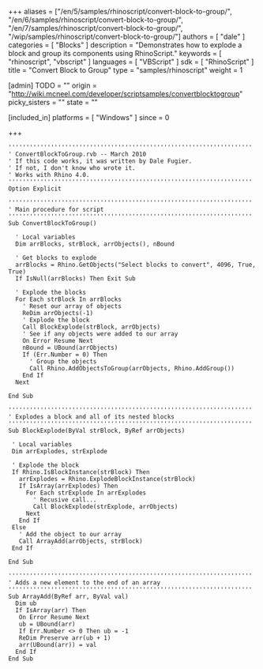 +++
aliases = ["/en/5/samples/rhinoscript/convert-block-to-group/", "/en/6/samples/rhinoscript/convert-block-to-group/", "/en/7/samples/rhinoscript/convert-block-to-group/", "/wip/samples/rhinoscript/convert-block-to-group/"]
authors = [ "dale" ]
categories = [ "Blocks" ]
description = "Demonstrates how to explode a block and group its components using RhinoScript."
keywords = [ "rhinoscript", "vbscript" ]
languages = [ "VBScript" ]
sdk = [ "RhinoScript" ]
title = "Convert Block to Group"
type = "samples/rhinoscript"
weight = 1

[admin]
TODO = ""
origin = "http://wiki.mcneel.com/developer/scriptsamples/convertblocktogroup"
picky_sisters = ""
state = ""

[included_in]
platforms = [ "Windows" ]
since = 0

+++

```vbnet
'''''''''''''''''''''''''''''''''''''''''''''''''''''''''''''''''''''
' ConvertBlockToGroup.rvb -- March 2010
' If this code works, it was written by Dale Fugier.
' If not, I don't know who wrote it.
' Works with Rhino 4.0.
'''''''''''''''''''''''''''''''''''''''''''''''''''''''''''''''''''''
Option Explicit

'''''''''''''''''''''''''''''''''''''''''''''''''''''''''''''''''''''
' Main procedure for script
'''''''''''''''''''''''''''''''''''''''''''''''''''''''''''''''''''''
Sub ConvertBlockToGroup()

  ' Local variables
  Dim arrBlocks, strBlock, arrObjects(), nBound

  ' Get blocks to explode
  arrBlocks = Rhino.GetObjects("Select blocks to convert", 4096, True, True)
  If IsNull(arrBlocks) Then Exit Sub

  ' Explode the blocks    
  For Each strBlock In arrBlocks  
    ' Reset our array of objects
    ReDim arrObjects(-1)  
    ' Explode the block
    Call BlockExplode(strBlock, arrObjects)
    ' See if any objects were added to our array
    On Error Resume Next
    nBound = UBound(arrObjects)
    If (Err.Number = 0) Then
      ' Group the objects
      Call Rhino.AddObjectsToGroup(arrObjects, Rhino.AddGroup())
    End If
  Next

End Sub

'''''''''''''''''''''''''''''''''''''''''''''''''''''''''''''''''''''
' Explodes a block and all of its nested blocks
'''''''''''''''''''''''''''''''''''''''''''''''''''''''''''''''''''''
Sub BlockExplode(ByVal strBlock, ByRef arrObjects)

 ' Local variables
 Dim arrExplodes, strExplode

 ' Explode the block
 If Rhino.IsBlockInstance(strBlock) Then
   arrExplodes = Rhino.ExplodeBlockInstance(strBlock)
   If IsArray(arrExplodes) Then
     For Each strExplode In arrExplodes
       ' Recusive call...
       Call BlockExplode(strExplode, arrObjects)
     Next
   End If
 Else
   ' Add the object to our array
   Call ArrayAdd(arrObjects, strBlock)   
 End If

End Sub

'''''''''''''''''''''''''''''''''''''''''''''''''''''''''''''''''''''
' Adds a new element to the end of an array
'''''''''''''''''''''''''''''''''''''''''''''''''''''''''''''''''''''
Sub ArrayAdd(ByRef arr, ByVal val)
  Dim ub
  If IsArray(arr) Then
   On Error Resume Next
   ub = UBound(arr)
   If Err.Number <> 0 Then ub = -1
   ReDim Preserve arr(ub + 1)
   arr(UBound(arr)) = val
  End If
End Sub
```
